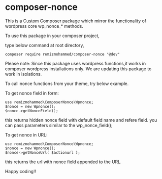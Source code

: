 # composer-nonce
This is a Custom Composer package which mirror the functionality of wordpress core wp_nonce_* methods.

To use this package in your composer project,

type below command at root directory,

```
composer require remizmohammed/composer-nonce "@dev"
```
Please note: Since this package uses wordpress functions,it works in composer wordpress installations only. We are updating this package to work in isolations.

To call nonce functions from your theme, try below example.

To get nonce field in form:

```
use remizmohammed\ComposerNonce\Wpnonce;
$nonce = new Wpnonce();
$nonce->getNonceField();
```
this returns hidden nonce field with default field name and refere field.
you can pass parameters similar to the wp_nonce_field();

To get nonce in URL:

```
use remizmohammed\ComposerNonce\Wpnonce;
$nonce = new Wpnonce();
$nonce->getNonceUrl( $actionurl );
```
this returns the url with nonce field appended to the URL.

Happy coding!!